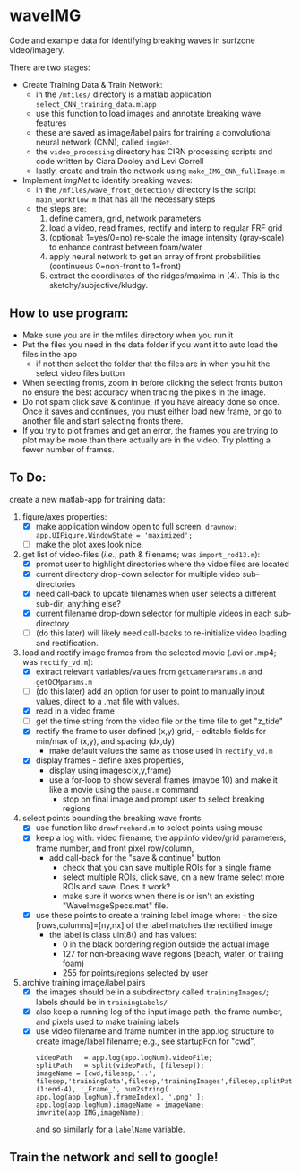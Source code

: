 # waveIMG
Code and example data for identifying breaking waves in surfzone video/imagery. 

There are two stages:
- Create Training Data & Train Network:
  - in the `/mfiles/` directory is a matlab application `select_CNN_training_data.mlapp`
  - use this function to load images and annotate breaking wave features
  - these are saved as image/label pairs for training a convolutional neural network (CNN), called `imgNet`.
  - the `video_processing` directory has CIRN processing scripts and code written by Ciara Dooley and Levi Gorrell
  - lastly, create and train the network using `make_IMG_CNN_fullImage.m`
- Implement *imgNet* to identify breaking waves:
  - in the `/mfiles/wave_front_detection/` directory is the script `main_workflow.m` that has all the necessary steps
  - the steps are:
     1) define camera, grid, network parameters
     2) load a video, read frames, rectify and interp to regular FRF grid
     3) (optional: 1=yes/0=no) re-scale the image intensity (gray-scale) to enhance contrast between foam/water
     4) apply neural network to get an array of front probabilities (continuous 0=non-front to 1=front)
     5) extract the coordinates of the ridges/maxima in (4). This is the sketchy/subjective/kludgy. 


## How to use program:
- Make sure you are in the mfiles directory when you run it
- Put the files you need in the data folder if you want it to auto load the files in the app
   - if not then select the folder that the files are in when you hit the select video files button
- When selecting fronts, zoom in before clicking the select fronts button no ensure the best accuracy when tracing the pixels in the image.
- Do not spam click save & continue, if you have already done so once. Once it saves and continues, you must either load new frame, or go to another file and start selecting fronts there.
- If you try to plot frames and get an error, the frames you are trying to plot may be more than there actually are in the video. Try plotting a fewer number of frames.






## To Do:
create a new matlab-app for training data:
   1) figure/axes properties:
      - [x] make application window open to full screen. 
    ```drawnow; app.UIFigure.WindowState = 'maximized';```
      - [ ] make the plot axes look nice.
   3) get list of video-files (*i.e.*, path & filename; was `import_rod13.m`):
      - [x] prompt user to highlight directories where the vidoe files are located
      - [x] current directory drop-down selector for multiple video sub-directories
      - [x] need call-back to update filenames when user selects a different sub-dir; anything else? 
      - [x] current filename drop-down selector for multiple videos in each sub-directory
      - [ ] \(do this later) will likely need call-backs to re-initialize video loading and rectification.
   4) load and rectify image frames from the selected movie (.avi or .mp4; was `rectify_vd.m`):
      - [x] extract relevant variables/values from `getCameraParams.m` and `getOCMparams.m`
      - [ ] \(do this later) add an option for user to point to manually input values, direct to a .mat file with values.
      - [x] read in a video frame
      - [ ] get the time string from the video file or the time file to get "z_tide"
      - [x] rectify the frame to user defined (x,y) grid,
            - editable fields for min/max of (x,y), and spacing (dx,dy)
	    - make default values the same as those used in `rectify_vd.m`
      - [x] display frames
            - define axes properties,
	    - display using imagesc(x,y,frame)
	    - use a for-loop to show several frames (maybe 10) and make it like a movie using the `pause.m` command
            - stop on final image and prompt user to select breaking regions
   5) select points bounding the breaking wave fronts
      - [x] use function like `drawfreehand.m` to select points using mouse
      - [x] keep a log with: video filename, the app.info video/grid parameters, frame number, and front pixel row/column,
	    - add call-back for the "save & continue" button
            - check that you can save multiple ROIs for a single frame
            - select multiple ROIs, click save, on a new frame select more ROIs and save. Does it work?
            - make sure it works when there is or isn't an existing "WaveImageSpecs.mat" file.
      - [x] use these points to create a training label image where:
            - the size [rows,columns]=[ny,nx] of the label matches the rectified image
	    - the label is class uint8() and has values:
	      - 0 in the black bordering region outside the actual image
	      - 127 for non-breaking wave regions (beach, water, or trailing foam)
	      - 255 for points/regions selected by user
   6) archive training image/label pairs
      - [x] the images should be in a subdirectory called `trainingImages/`; labels should be in `trainingLabels/`
      - [x] also keep a running log of the input image path, the frame number, and pixels used to make training labels
      - [x] use video filename and frame number in the app.log structure to create image/label filename; e.g., see startupFcn for "cwd",
        ```
        videoPath   = app.log(app.logNum).videoFile;
        splitPath   = split(videoPath, [filesep]);
        imageName = [cwd,filesep,'..', filesep,'trainingData',filesep,'trainingImages',filesep,splitPath{end}(1:end-4), '_Frame_', num2string( app.log(app.logNum).frameIndex), '.png' ];
        app.log(app.logNum).imageName = imageName;
        imwrite(app.IMG,imageName);
        ```
        and so similarly for a ```labelName``` variable.     
## Train the network and sell to google!

